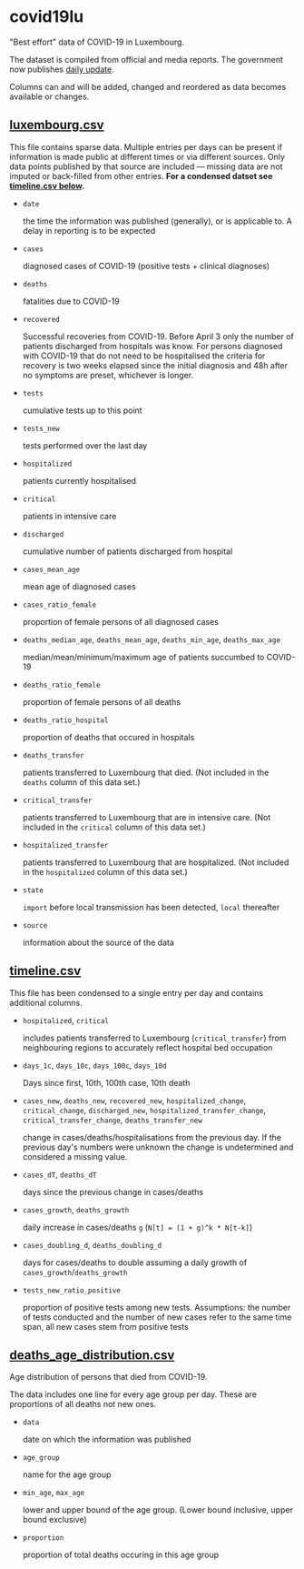 # covid19lu

"Best effort" data of COVID-19 in Luxembourg.

The dataset is compiled from official and media reports. The government now publishes [daily update](https://coronavirus.gouvernement.lu/en.html).

Columns can and will be added, changed and reordered as data becomes available or changes.


## [luxembourg.csv](luxembourg.csv)

This file contains sparse data. Multiple entries per days can be present if information is made public at different times or via different sources. Only data points published by that source are included — missing data are not imputed or back-filled from other entries. **For a condensed datset see [timeline.csv below](#timelinecsv).**

- `date`

  the time the information was published (generally), or is applicable to.
  A delay in reporting is to be expected

- `cases`

  diagnosed cases of COVID-19 (positive tests + clinical diagnoses)

- `deaths`

  fatalities due to COVID-19

- `recovered`

  Successful recoveries from COVID-19. Before April 3 only the number of patients discharged from hospitals was know. For persons diagnosed with COVID-19 that do not need to be hospitalised the criteria for recovery is two weeks elapsed since the initial diagnosis and 48h after no symptoms are preset, whichever is longer.

- `tests`

  cumulative tests up to this point

- `tests_new`

  tests performed over the last day

- `hospitalized`

  patients currently hospitalised

- `critical`

  patients in intensive care

- `discharged`

  cumulative number of patients discharged from hospital

- `cases_mean_age`

  mean age of diagnosed cases

- `cases_ratio_female`

  proportion of female persons of all diagnosed cases

- `deaths_median_age`,  `deaths_mean_age`, `deaths_min_age`, `deaths_max_age`

  median/mean/minimum/maximum age of patients succumbed to COVID-19

- `deaths_ratio_female`

  proportion of female persons of all deaths

- `deaths_ratio_hospital`

  proportion of deaths that occured in hospitals

- `deaths_transfer`

  patients transferred to Luxembourg that died. (Not included in the `deaths` column of this data set.)

- `critical_transfer`

  patients transferred to Luxembourg that are in intensive care. (Not included in the `critical` column of this data set.)

- `hospitalized_transfer`

  patients transferred to Luxembourg that are hospitalized. (Not included in the `hospitalized` column of this data set.)

- `state`

  `import` before local transmission has been detected, `local` thereafter

- `source`

  information about the source of the data

## [timeline.csv](timeline.csv)

This file has been condensed to a single entry per day and contains additional columns.

- `hospitalized`, `critical`

  includes patients transferred to Luxembourg (`critical_transfer`) from neighbouring regions to accurately reflect hospital bed occupation

- `days_1c`, `days_10c`, `days_100c`, `days_10d`

  Days since first, 10th, 100th case, 10th death

- `cases_new`, `deaths_new`, `recovered_new`, `hospitalized_change`, `critical_change`, `discharged_new`, `hospitalized_transfer_change`, `critical_transfer_change`, `deaths_transfer_new`

  change in cases/deaths/hospitalisations from the previous day. If the previous day's numbers were unknown the change is undetermined and considered a missing value.

- `cases_dT`, `deaths_dT`

  days since the previous change in cases/deaths

- `cases_growth`, `deaths_growth`

  daily increase in cases/deaths `g` (`N[t] = (1 + g)^k * N[t-k]`)

- `cases_doubling_d`, `deaths_doubling_d`

  days for cases/deaths to double assuming a daily growth of `cases_growth`/`deaths_growth`

- `tests_new_ratio_positive`

  proportion of positive tests among new tests. Assumptions: the number of tests conducted and the number of new cases refer to the same time span, all new cases stem from positive tests

## [deaths_age_distribution.csv](deaths_age_distribution.csv)

Age distribution of persons that died from COVID-19.

The data includes one line for every age group per day. These are proportions of all deaths not new ones.

- `data`

  date on which the information was published

- `age_group`

  name for the age group

- `min_age`, `max_age`

  lower and upper bound of the age group. (Lower bound inclusive, upper bound exclusive)

- `proportion`

  proportion of total deaths occuring in this age group

